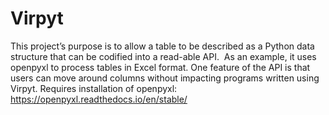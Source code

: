 # Virpyt
This project’s purpose is to allow a table to be described as a Python data structure that can be codified into a read-able API.  As an example, it uses openpyxl to process tables in Excel format.
One feature of the API is that users can move around columns without impacting programs written using Virpyt.
Requires installation of openpyxl: https://openpyxl.readthedocs.io/en/stable/
